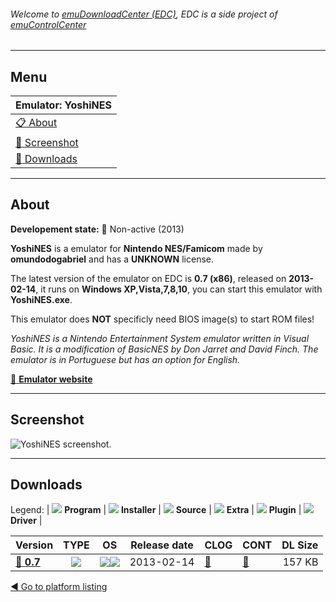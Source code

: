 ###### Welcome to [emuDownloadCenter (EDC)](https://github.com/PhoenixInteractiveNL/emuDownloadCenter/wiki/), EDC is a side project of [emuControlCenter](https://github.com/PhoenixInteractiveNL/emuControlCenter/wiki/)
***
## Menu
| **Emulator: YoshiNES** |
|:---------|
| [:clipboard: About](#about) |
| [:sunrise: Screenshot](#screenshot) |
| [:floppy_disk: Downloads](#downloads) |
***
## About
**Developement state:** :red_circle: Non-active (2013)

**YoshiNES** is a emulator for **Nintendo NES/Famicom** made by **omundodogabriel** and has a **UNKNOWN** license.

The latest version of the emulator on EDC is **0.7 (x86)**, released on **2013-02-14**, it runs on **Windows XP,Vista,7,8,10**, you can start this emulator with **YoshiNES.exe**.

This emulator does **NOT** specificly need BIOS image(s) to start ROM files!

_YoshiNES is a Nintendo Entertainment System emulator written in Visual Basic. It is a modification of BasicNES by Don Jarret and David Finch. The emulator is in Portuguese but has an option for English._

[:link: **Emulator website**](https://sourceforge.net/projects/yoshines/)
***
## Screenshot
![](https://raw.githubusercontent.com/PhoenixInteractiveNL/emuDownloadCenter/master/hooks/yoshines/emulator_screen_01.jpg "YoshiNES screenshot.")
***
## Downloads
Legend:
| ![](https://raw.githubusercontent.com/wiki/PhoenixInteractiveNL/emuDownloadCenter/images_misc/icon_program_24.png) **Program** | 
![](https://raw.githubusercontent.com/wiki/PhoenixInteractiveNL/emuDownloadCenter/images_misc/icon_installer_24.png) **Installer** | 
![](https://raw.githubusercontent.com/wiki/PhoenixInteractiveNL/emuDownloadCenter/images_misc/icon_source_code_24.png) **Source** | 
![](https://raw.githubusercontent.com/wiki/PhoenixInteractiveNL/emuDownloadCenter/images_misc/icon_extra_24.png) **Extra** | 
![](https://raw.githubusercontent.com/wiki/PhoenixInteractiveNL/emuDownloadCenter/images_misc/icon_plugin_24.png) **Plugin** | 
![](https://raw.githubusercontent.com/wiki/PhoenixInteractiveNL/emuDownloadCenter/images_misc/icon_driver_24.png) **Driver** | 
 
| Version  | TYPE | OS | Release date  | CLOG | CONT | DL Size  |
|:---------|:----:|:--:|:-------------:|:-----|:-----|---------:|
| [:floppy_disk: **0.7**](https://github.com/PhoenixInteractiveNL/edc-repo0004/raw/master/yoshines/0.7.7z) | ![](https://raw.githubusercontent.com/wiki/PhoenixInteractiveNL/emuDownloadCenter/images_misc/icon_program_24.png) | ![](https://raw.githubusercontent.com/wiki/PhoenixInteractiveNL/emuDownloadCenter/images_misc/logo_windows_24.png)![](https://raw.githubusercontent.com/wiki/PhoenixInteractiveNL/emuDownloadCenter/images_misc/icon_32-bit_24.png) | 2013-02-14 | [:page_facing_up:](https://github.com/PhoenixInteractiveNL/edc-repo0004/blob/master/yoshines/0.7_changelog.txt) | [:mag_right:](https://github.com/PhoenixInteractiveNL/edc-repo0004/blob/master/yoshines/0.7_contents.txt) | 157 KB |

[:arrow_backward: Go to platform listing](https://github.com/PhoenixInteractiveNL/emuDownloadCenter/wiki/EDC-Platform-List)
